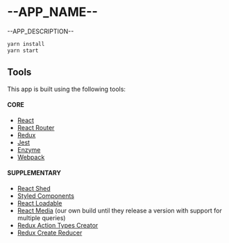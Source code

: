 # --APP_NAME--

--APP_DESCRIPTION--

```sh
yarn install
yarn start
```

## Tools

This app is built using the following tools:

#### CORE

- [React](//ghub.io/react)
- [React Router](//ghub.io/react-router)
- [Redux](//ghub.io/redux)
- [Jest](//ghub.io/jest)
- [Enzyme](//ghub.io/enzyme)
- [Webpack](//ghub.io/webpack)

#### SUPPLEMENTARY

- [React Shed](//ghub.io/react-shed)
- [Styled Components](//ghub.io/styled-components)
- [React Loadable](//ghub.io/react-loadable)
- [React Media](//ghub.io/react-media) (our own build until they release
  a version with support for multiple queries)
- [Redux Action Types Creator](//ghub.io/redux-action-types-creator)
- [Redux Create Reducer](//ghub.io/redux-create-reducer)
